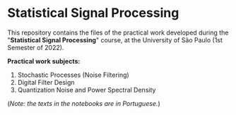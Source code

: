 # Statistical Signal Processing

This repository contains the files of the practical work developed during the "**Statistical Signal Processing**" course, at the University of São Paulo (1st Semester of 2022).

**Practical work subjects:**
1. Stochastic Processes (Noise Filtering)
2. Digital Filter Design
3. Quantization Noise and Power Spectral Density

(*Note: the texts in the notebooks are in Portuguese.*)
